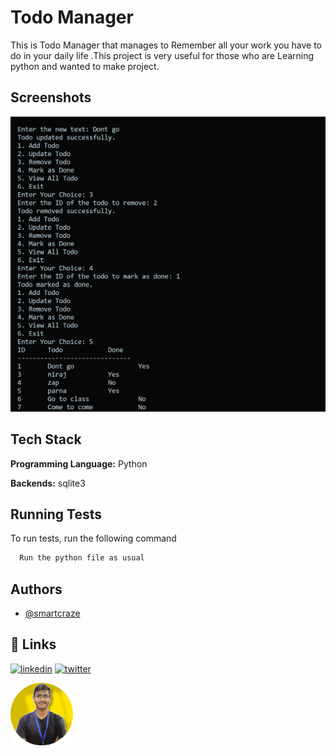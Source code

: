 
# Todo Manager

This is Todo Manager that manages to Remember all your work you have to do in your daily life .This project is very useful for those who are Learning python and wanted to make project.


## Screenshots

![App Screenshot](ss.png)


## Tech Stack

**Programming Language:** Python

**Backends:** sqlite3


## Running Tests

To run tests, run the following command

```bash
  Run the python file as usual
```


## Authors

- [@smartcraze](https://www.github.com/smartcraze)

## 🔗 Links

[![linkedin](https://img.shields.io/badge/linkedin-0A66C2?style=for-the-badge&logo=linkedin&logoColor=white)](https://www.linkedin.com/surajv354)
[![twitter](https://img.shields.io/badge/twitter-1DA1F2?style=for-the-badge&logo=twitter&logoColor=white)](https://twitter.com/surajv354)

<img src="dp.png" alt="Logo" width="100" align="left"/>
